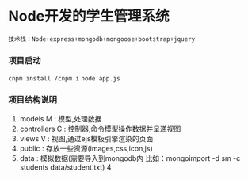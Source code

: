 # Node开发的学生管理系统
`技术栈：Node+express+mongodb+mongoose+bootstrap+jquery`

### 项目启动
`cnpm install /cnpm i`
`node app.js`

### 项目结构说明

1. models       M : 模型,处理数据
2. controllers  C : 控制器,命令模型操作数据并呈递视图
3. views        V : 视图,通过ejs模板引擎渲染的页面
4. public         : 存放一些资源(images,css,icon,js)
5. data           : 模拟数据(需要导入到mongodb内 比如：mongoimport -d sm -c students data/student.txt)
4
